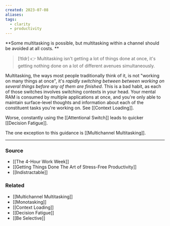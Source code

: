 ```yaml
---
created: 2023-07-08
aliases: 
tags:
  - clarity
  - productivity
---
```

**Some multitasking is possible, but multitasking within a channel should be avoided at all costs. **

> [!tldr] 👉 Multitasking isn't getting a lot of things done at once, it's getting nothing done on a lot of different avenues simultaneously.

Multitasking, the ways most people traditionally think of it, is not "working on many things at once", it's *rapidly switching between between working on several things before any of them are finished*. This is a bad habit, as each of those switches involves switching contexts in your head. Your mental RAM is consumed by multiple applications at once, and you're only able to maintain surface-level thoughts and information about each of the constituent tasks you're working on. See [[Context Loading]]. 

Worse, constantly using the [[Attentional Switch]] leads to quicker [[Decision Fatigue]].

The one exception to this guidance is [[Multichannel Multitasking]].

****
### Source
- [[The 4-Hour Work Week]]
- [[Getting Things Done The Art of Stress-Free Productivity]]
- [[Indistractable]]

### Related
- [[Multichannel Multitasking]]
- [[Monotasking]]
- [[Context Loading]]
- [[Decision Fatigue]]
- [[Be Selective]]